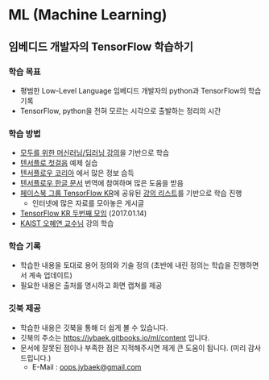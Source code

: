 # ML (Machine Learning)
## 임베디드 개발자의 TensorFlow 학습하기

### 학습 목표

  * 평범한 Low-Level Language 임베디드 개발자의 python과 TensorFlow의 학습 기록
  * TensorFlow, python을 전혀 모르는 시각으로 출발하는 정리의 시간

### 학습 방법

  * [모두를 위한 머신러닝/딥러닝 강의](https://hunkim.github.io/ml)을 기반으로 학습
  * [텐서플로 첫걸음](https://tensorflowkorea.wordpress.com/%ED%85%90%EC%84%9C%ED%94%8C%EB%A1%9C-%EC%B2%AB%EA%B1%B8%EC%9D%8C/) 예제 실습
  * [텐서플로우 코리아](https://tensorflowkorea.wordpress.com/) 에서 많은 정보 습득
  * [텐서플로우 한글 문서](https://github.com/tensorflowkorea/tensorflow-kr) 번역에 참여하며 많은 도움을 받음
  * [페이스북 그룹 TensorFlow KR](https://www.facebook.com/groups/TensorFlowKR)에 공유된
[강의 리스트](https://www.facebook.com/groups/TensorFlowKR/permalink/369723446702053/)를 기반으로 학습 진행
    * 인터넷에 많은 자료를 모아놓은 게시글
  * [TensorFlow KR 두번째 모임](https://www.youtube.com/playlist?list=PLlMkM4tgfjnLHjEoaRKLdbpSIDJhiLtZE) (2017.01.14)
  * [KAIST 오혜연 교수님](https://www.youtube.com/watch?v=Wf6lIlJZgKg) 강의 학습

### 학습 기록

  * 학습한 내용을 토대로 용어 정의와 기술 정의 (초반에 내린 정의는 학습을 진행하면서 계속 업데이트)
  * 필요한 내용은 출처를 명시하고 화면 캡쳐를 제공

### 깃북 제공

  * 학습한 내용은 깃북을 통해 더 쉽게 볼 수 있습니다.
  * 깃북의 주소는 https://jybaek.gitbooks.io/ml/content 입니다.
  * 문서에 잘못된 점이나 부족한 점은 지적해주시면 제게 큰 도움이 됩니다. (미리 감사드립니다.)
    * E-Mail : oops.jybaek@gmail.com
